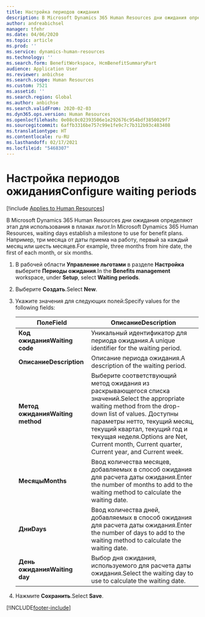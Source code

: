 ```yaml
---
title: Настройка периодов ожидания
description: В Microsoft Dynamics 365 Human Resources дни ожидания определяют этап для использования в планах льгот.
author: andreabichsel
manager: tfehr
ms.date: 04/06/2020
ms.topic: article
ms.prod: ''
ms.service: dynamics-human-resources
ms.technology: ''
ms.search.form: BenefitWorkspace, HcmBenefitSummaryPart
audience: Application User
ms.reviewer: anbichse
ms.search.scope: Human Resources
ms.custom: 7521
ms.assetid: ''
ms.search.region: Global
ms.author: anbichse
ms.search.validFrom: 2020-02-03
ms.dyn365.ops.version: Human Resources
ms.openlocfilehash: 0e08c0c02393506e1e292676c954bdf3850029f7
ms.sourcegitcommit: 6affb3316be757c99e1fe9c7c7b312b93c483408
ms.translationtype: HT
ms.contentlocale: ru-RU
ms.lasthandoff: 02/17/2021
ms.locfileid: "5468307"
---
```

# <a name="configure-waiting-periods"></a><span data-ttu-id="22f28-103">Настройка периодов ожидания</span><span class="sxs-lookup"><span data-stu-id="22f28-103">Configure waiting periods</span></span>

[!include [Applies to Human Resources](../includes/applies-to-hr.md)]

<span data-ttu-id="22f28-104">В Microsoft Dynamics 365 Human Resources дни ожидания определяют этап для использования в планах льгот.</span><span class="sxs-lookup"><span data-stu-id="22f28-104">In Microsoft Dynamics 365 Human Resources, waiting days establish a milestone to use for benefit plans.</span></span> <span data-ttu-id="22f28-105">Например, три месяца от даты приема на работу, первый за каждый месяц или шесть месяцев.</span><span class="sxs-lookup"><span data-stu-id="22f28-105">For example, three months from hire date, the first of each month, or six months.</span></span>   

1. <span data-ttu-id="22f28-106">В рабочей области **Управление льготами** в разделе **Настройка** выберите **Периоды ожидания**.</span><span class="sxs-lookup"><span data-stu-id="22f28-106">In the **Benefits management** workspace, under **Setup**, select **Waiting periods**.</span></span>

2. <span data-ttu-id="22f28-107">Выберите **Создать**.</span><span class="sxs-lookup"><span data-stu-id="22f28-107">Select **New**.</span></span>

3. <span data-ttu-id="22f28-108">Укажите значения для следующих полей:</span><span class="sxs-lookup"><span data-stu-id="22f28-108">Specify values for the following fields:</span></span>

   | <span data-ttu-id="22f28-109">Поле</span><span class="sxs-lookup"><span data-stu-id="22f28-109">Field</span></span> | <span data-ttu-id="22f28-110">Описание</span><span class="sxs-lookup"><span data-stu-id="22f28-110">Description</span></span> |
   | --- | --- |
   | <span data-ttu-id="22f28-111">**Код ожидания**</span><span class="sxs-lookup"><span data-stu-id="22f28-111">**Waiting code**</span></span> | <span data-ttu-id="22f28-112">Уникальный идентификатор для периода ожидания.</span><span class="sxs-lookup"><span data-stu-id="22f28-112">A unique identifier for the waiting period.</span></span> |
   | <span data-ttu-id="22f28-113">**Описание**</span><span class="sxs-lookup"><span data-stu-id="22f28-113">**Description**</span></span> | <span data-ttu-id="22f28-114">Описание периода ожидания.</span><span class="sxs-lookup"><span data-stu-id="22f28-114">A description of the waiting period.</span></span> |
   | <span data-ttu-id="22f28-115">**Метод ожидания**</span><span class="sxs-lookup"><span data-stu-id="22f28-115">**Waiting method**</span></span> | <span data-ttu-id="22f28-116">Выберите соответствующий метод ожидания из раскрывающегося списка значений.</span><span class="sxs-lookup"><span data-stu-id="22f28-116">Select the appropriate waiting method from the drop-down list of values.</span></span> <span data-ttu-id="22f28-117">Доступны параметры нетто, текущий месяц, текущий квартал, текущий год и текущая неделя.</span><span class="sxs-lookup"><span data-stu-id="22f28-117">Options are Net, Current month, Current quarter, Current year, and Current week.</span></span> |
   | <span data-ttu-id="22f28-118">**Месяцы**</span><span class="sxs-lookup"><span data-stu-id="22f28-118">**Months**</span></span> | <span data-ttu-id="22f28-119">Ввод количества месяцев, добавляемых в способ ожидания для расчета даты ожидания.</span><span class="sxs-lookup"><span data-stu-id="22f28-119">Enter the number of months to add to the waiting method to calculate the waiting date.</span></span> |
   | <span data-ttu-id="22f28-120">**Дни**</span><span class="sxs-lookup"><span data-stu-id="22f28-120">**Days**</span></span> | <span data-ttu-id="22f28-121">Ввод количества дней, добавляемых в способ ожидания для расчета даты ожидания.</span><span class="sxs-lookup"><span data-stu-id="22f28-121">Enter the number of days to add to the waiting method to calculate the waiting date.</span></span> |
   | <span data-ttu-id="22f28-122">**День ожидания**</span><span class="sxs-lookup"><span data-stu-id="22f28-122">**Waiting day**</span></span> | <span data-ttu-id="22f28-123">Выбор дня ожидания, используемого для расчета даты ожидания.</span><span class="sxs-lookup"><span data-stu-id="22f28-123">Select the waiting day to use to calculate the waiting date.</span></span> |

4. <span data-ttu-id="22f28-124">Нажмите **Сохранить**.</span><span class="sxs-lookup"><span data-stu-id="22f28-124">Select **Save**.</span></span>


[!INCLUDE[footer-include](../includes/footer-banner.md)]